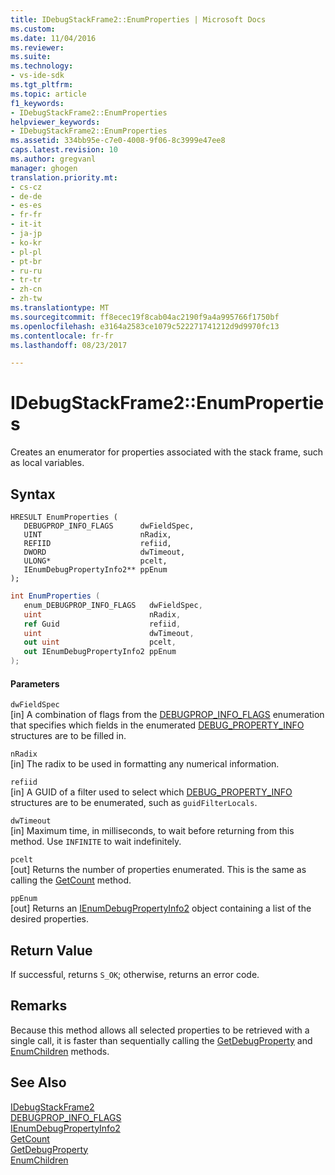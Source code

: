 ```yaml
---
title: IDebugStackFrame2::EnumProperties | Microsoft Docs
ms.custom: 
ms.date: 11/04/2016
ms.reviewer: 
ms.suite: 
ms.technology:
- vs-ide-sdk
ms.tgt_pltfrm: 
ms.topic: article
f1_keywords:
- IDebugStackFrame2::EnumProperties
helpviewer_keywords:
- IDebugStackFrame2::EnumProperties
ms.assetid: 334bb95e-c7e0-4008-9f06-8c3999e47ee8
caps.latest.revision: 10
ms.author: gregvanl
manager: ghogen
translation.priority.mt:
- cs-cz
- de-de
- es-es
- fr-fr
- it-it
- ja-jp
- ko-kr
- pl-pl
- pt-br
- ru-ru
- tr-tr
- zh-cn
- zh-tw
ms.translationtype: MT
ms.sourcegitcommit: ff8ecec19f8cab04ac2190f9a4a995766f1750bf
ms.openlocfilehash: e3164a2583ce1079c522271741212d9d9970fc13
ms.contentlocale: fr-fr
ms.lasthandoff: 08/23/2017

---
```

# <a name="idebugstackframe2enumproperties"></a>IDebugStackFrame2::EnumProperties
Creates an enumerator for properties associated with the stack frame, such as local variables.  
  
## <a name="syntax"></a>Syntax  
  
```cpp#  
HRESULT EnumProperties (   
   DEBUGPROP_INFO_FLAGS      dwFieldSpec,  
   UINT                      nRadix,  
   REFIID                    refiid,  
   DWORD                     dwTimeout,  
   ULONG*                    pcelt,  
   IEnumDebugPropertyInfo2** ppEnum  
);  
```  
  
```cs  
int EnumProperties (   
   enum_DEBUGPROP_INFO_FLAGS   dwFieldSpec,  
   uint                        nRadix,  
   ref Guid                    refiid,  
   uint                        dwTimeout,  
   out uint                    pcelt,  
   out IEnumDebugPropertyInfo2 ppEnum  
);  
```  
  
#### <a name="parameters"></a>Parameters  
 `dwFieldSpec`  
 [in] A combination of flags from the [DEBUGPROP_INFO_FLAGS](../../../extensibility/debugger/reference/debugprop-info-flags.md) enumeration that specifies which fields in the enumerated [DEBUG_PROPERTY_INFO](../../../extensibility/debugger/reference/debug-property-info.md) structures are to be filled in.  
  
 `nRadix`  
 [in] The radix to be used in formatting any numerical information.  
  
 `refiid`  
 [in] A GUID of a filter used to select which [DEBUG_PROPERTY_INFO](../../../extensibility/debugger/reference/debug-property-info.md) structures are to be enumerated, such as `guidFilterLocals`.  
  
 `dwTimeout`  
 [in] Maximum time, in milliseconds, to wait before returning from this method. Use `INFINITE` to wait indefinitely.  
  
 `pcelt`  
 [out] Returns the number of properties enumerated. This is the same as calling the [GetCount](../../../extensibility/debugger/reference/ienumdebugpropertyinfo2-getcount.md) method.  
  
 `ppEnum`  
 [out] Returns an [IEnumDebugPropertyInfo2](../../../extensibility/debugger/reference/ienumdebugpropertyinfo2.md) object containing a list of the desired properties.  
  
## <a name="return-value"></a>Return Value  
 If successful, returns `S_OK`; otherwise, returns an error code.  
  
## <a name="remarks"></a>Remarks  
 Because this method allows all selected properties to be retrieved with a single call, it is faster than sequentially calling the [GetDebugProperty](../../../extensibility/debugger/reference/idebugstackframe2-getdebugproperty.md) and [EnumChildren](../../../extensibility/debugger/reference/idebugproperty2-enumchildren.md) methods.  
  
## <a name="see-also"></a>See Also  
 [IDebugStackFrame2](../../../extensibility/debugger/reference/idebugstackframe2.md)   
 [DEBUGPROP_INFO_FLAGS](../../../extensibility/debugger/reference/debugprop-info-flags.md)   
 [IEnumDebugPropertyInfo2](../../../extensibility/debugger/reference/ienumdebugpropertyinfo2.md)   
 [GetCount](../../../extensibility/debugger/reference/ienumdebugpropertyinfo2-getcount.md)   
 [GetDebugProperty](../../../extensibility/debugger/reference/idebugstackframe2-getdebugproperty.md)   
 [EnumChildren](../../../extensibility/debugger/reference/idebugproperty2-enumchildren.md)
